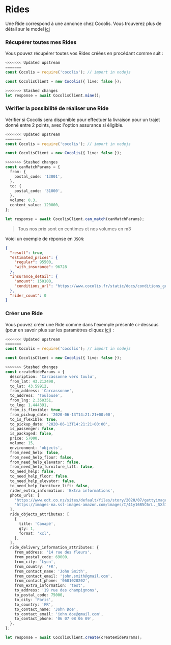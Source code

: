 # Rides

Une Ride correspond à une annonce chez Cocolis. Vous trouverez plus de détail sur le model [ici](./models/ride/ride-full.v1.json)

### Récupérer toutes mes Rides

Vous pouvez récupérer toutes vos Rides créées en procédant comme suit :

```typescript
<<<<<<< Updated upstream
=======
const Cocolis = require('cocolis'); // import in nodejs

const CocolisClient = new Cocolis({ live: false });

>>>>>>> Stashed changes
let response = await CocolisClient.mine();
```

### Vérifier la possibilité de réaliser une Ride

Vérifier si Cocolis sera disponible pour effectuer la livraison pour un trajet donné entre 2 points, avec l'option assurance si éligible.

```typescript
<<<<<<< Updated upstream
=======
const Cocolis = require('cocolis'); // import in nodejs

const CocolisClient = new Cocolis({ live: false });

>>>>>>> Stashed changes
const canMatchParams = {
  from: {
    postal_code: '13001',
  },
  to: {
    postal_code: '31000',
  },
  volume: 0.3,
  content_value: 120000,
};

let response = await CocolisClient.can_match(canMatchParams);
```

<!-- theme: warning -->

> Tous nos prix sont en centimes et nos volumes en m3

Voici un exemple de réponse en `JSON`:

```json
{
  "result": true,
  "estimated_prices": {
    "regular": 95500,
    "with_insurance": 96728
  },
  "insurance_detail": {
    "amount": 150100,
    "conditions_url": "https://www.cocolis.fr/static/docs/conditions_generales_assurance_COCOLIS_AO.pdf"
  },
  "rider_count": 0
}
```

### Créer une Ride

Vous pouvez créer une Ride comme dans l'exemple présenté ci-dessous (pour en savoir plus sur les paramètres cliquez [ici](https://doc.cocolis.fr/docs/cocolis-api/docs/models/ride/ride-create.v1.json)) :

```typescript
<<<<<<< Updated upstream
=======
const Cocolis = require('cocolis'); // import in nodejs

const CocolisClient = new Cocolis({ live: false });

>>>>>>> Stashed changes
const createRideParams = {
  description: 'Carcassonne vers toulu',
  from_lat: 43.212498,
  to_lat: 43.59912,
  from_address: 'Carcassonne',
  to_address: 'Toulouse',
  from_lng: 2.350351,
  to_lng: 1.444391,
  from_is_flexible: true,
  from_pickup_date: '2020-06-13T14:21:21+00:00',
  to_is_flexible: true,
  to_pickup_date: '2020-06-13T14:21:21+00:00',
  is_passenger: false,
  is_packaged: false,
  price: 57000,
  volume: 15,
  environment: 'objects',
  from_need_help: false,
  from_need_help_floor: false,
  from_need_help_elevator: false,
  from_need_help_furniture_lift: false,
  to_need_help: false,
  to_need_help_floor: false,
  to_need_help_elevator: false,
  to_need_help_furniture_lift: false,
  rider_extra_information: 'Extra informations',
  photo_urls: [
    'https://www.odt.co.nz/sites/default/files/story/2020/07/gettyimages-138310605.jpg',
    'https://images-na.ssl-images-amazon.com/images/I/41y16B5C6rL._SX311_BO1,204,203,200_.jpg',
  ],
  ride_objects_attributes: [
    {
      title: 'Canapé',
      qty: 1,
      format: 'xxl',
    },
  ],
  ride_delivery_information_attributes: {
    from_address: '14 rue des fleurs',
    from_postal_code: 69000,
    from_city: 'Lyon',
    from_country: 'FR',
    from_contact_name: 'John Smith',
    from_contact_email: 'john.smith@gmail.com',
    from_contact_phone: '0601020202',
    from_extra_information: 'test',
    to_address: '19 rue des champignons',
    to_postal_code: 75000,
    to_city: 'Paris',
    to_country: 'FR',
    to_contact_name: 'John Doe',
    to_contact_email: 'john.doe@gmail.com',
    to_contact_phone: '06 07 08 06 09',
  },
};

let response = await CocolisClient.create(createRideParams);
```
